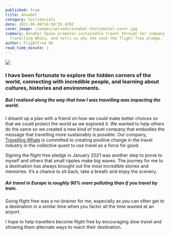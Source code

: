 ```yaml
---
published: true
title: Annabel
category: testimonials
date: 2021-06-08T16:50:55.429Z
cover_image: /images/uploads/annabel-testimonial-cover.jpg
summary: Annabel Upson promotes sustainable travel through her company,
  Travelling Whale, and tells us why she took the flight free pledge.
author: FlightFree UK
read_time_minute: 1
---
```

![](/images/uploads/annabel-testimonial-body.jpg)

### I have been fortunate to explore the hidden corners of the world, connecting with incredible people, and learning about cultures, histories and environments.

##### But I realised along the way that how I was travelling was impacting the world.

I dreamt up a plan with a friend on how we could make better choices so that we could protect the world as we explored it. We wanted to help others do the same so we created a new kind of travel company that embodies the message that travelling more sustainably is possible. Our company, [Travelling Whale](https://www.travellingwhale.com/) is committed to creating positive change in the travel industry in the collective quest to use travel as a force for good. 

Signing the flight free pledge in January 2021 was another step to prove to myself and others that small ripples make big waves. The journey for me to a destination has always brought out the most incredible stories and memories. It’s a chance to sit back, take a breath and enjoy the scenery. 

##### Air travel in Europe is roughly 90% more polluting than if you travel by train. 

Going flight free was a no-brainer for me, especially as you can often get to a destination in a similar time when you factor all the time wasted at an airport. 

I hope to help travellers become flight free by encouraging slow travel and showing them alternate ways to reach their destination.